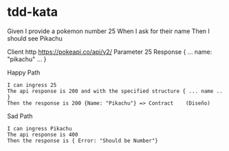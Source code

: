 # tdd-kata

Given I provide a pokemon number 25
When I ask for their name
Then I should see Pikachu

Client http https://pokeapi.co/api/v2/
Parameter 25
Response { ... name: "pikachu" ... }

Happy Path

    I can ingress 25
    The api response is 200 and with the specified structure { ... name .. }
    Then the response is 200 {Name: "Pikachu"} => Contract    (Diseño)

Sad Path

    I can ingress Pikachu
    The api response is 400
    Then the response is { Error: "Should be Number"}

